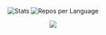 <div align="center">
  <img src="http://github-profile-summary-cards.vercel.app/api/cards/stats?username=quantaosun&theme=nord_bright" alt="Stats" />
  <img src="http://github-profile-summary-cards.vercel.app/api/cards/repos-per-language?username=quantaosun&theme=nord_bright&exclude={exclude}" alt="Repos per Language" />
</div>


<p align="center">
  <a href="https://skillicons.dev">
    <img src="https://skillicons.dev/icons?i=git,github,gitlab,kubernetes,docker,anaconda,babel,bash,linux,py,sublime,ubuntu,vercel,html,gcp" />
  </a>
</p>
